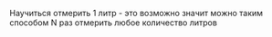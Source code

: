 Научиться отмерить 1 литр - это возможно значит можно таким способом N раз отмерить любое количество литров
